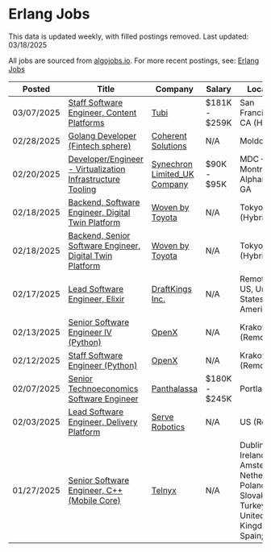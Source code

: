 # Erlang Jobs

This data is updated weekly, with filled postings removed. Last updated: 03/18/2025

All jobs are sourced from [algojobs.io](https://algojobs.io/). For more recent postings, see: [Erlang Jobs](https://algojobs.io/jobs/erlang)

| Posted | Title | Company | Salary | Location |
| --- | --- | --- | --- | --- |
| 03/07/2025 | [Staff Software Engineer, Content Platforms](https://algojobs.io/jobs/3404497) | [Tubi](https://algojobs.io/company/tubitv/) | $181K - $259K | San Francisco, CA (Hybrid) |
| 02/28/2025 | [Golang Developer (Fintech sphere)](https://algojobs.io/jobs/3304485) | [Coherent Solutions](https://algojobs.io/company/coherentsolutions/) | N/A | Moldova |
| 02/20/2025 | [Developer/Engineer - Virtualization Infrastructure Tooling](https://algojobs.io/jobs/3221213) | [Synechron Limited_UK Company](https://algojobs.io/company/synechron/) | $90K - $95K | MDC – Montreal / Alpharetta, GA |
| 02/18/2025 | [Backend, Software Engineer, Digital Twin Platform](https://algojobs.io/jobs/3358622) | [Woven by Toyota](https://algojobs.io/company/woven-by-toyota/) | N/A | Tokyo (Hybrid) |
| 02/18/2025 | [Backend, Senior Software Engineer, Digital Twin Platform](https://algojobs.io/jobs/3358630) | [Woven by Toyota](https://algojobs.io/company/woven-by-toyota/) | N/A | Tokyo (Hybrid) |
| 02/17/2025 | [Lead Software Engineer, Elixir](https://algojobs.io/jobs/3181534) | [DraftKings Inc.](https://algojobs.io/company/draftkings/) | N/A | Remote - US, United States of America |
| 02/13/2025 | [Senior Software Engineer IV (Python)](https://algojobs.io/jobs/3162628) | [OpenX](https://algojobs.io/company/openx/) | N/A | Krakow (Remote) |
| 02/12/2025 | [Staff Software Engineer (Python)](https://algojobs.io/jobs/3162630) | [OpenX](https://algojobs.io/company/openx/) | N/A | Krakow (Remote) |
| 02/07/2025 | [Senior Technoeconomics Software Engineer](https://algojobs.io/jobs/3077000) | [Panthalassa ](https://algojobs.io/company/panthalassa/) | $180K - $245K | Portland, OR |
| 02/03/2025 | [Lead Software Engineer, Delivery Platform](https://algojobs.io/jobs/3034244) | [Serve Robotics](https://algojobs.io/company/serverobotics/) | N/A | US (Remote) |
| 01/27/2025 | [Senior Software Engineer, C++ (Mobile Core)](https://algojobs.io/jobs/2959022) | [Telnyx](https://algojobs.io/company/telnyx54/) | N/A | Dublin, Ireland; Amsterdam, Netherlands; Poland; Slovakia; Turkey; United Kingdom; Spain; EMEA |